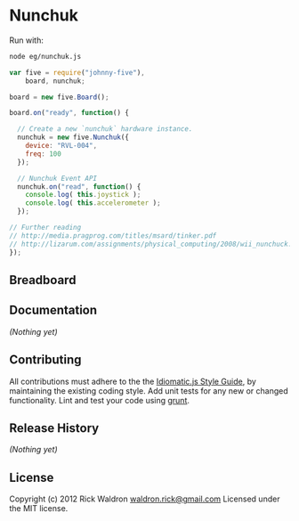 # Nunchuk

Run with:
```bash
node eg/nunchuk.js
```


```javascript
var five = require("johnny-five"),
    board, nunchuk;

board = new five.Board();

board.on("ready", function() {

  // Create a new `nunchuk` hardware instance.
  nunchuk = new five.Nunchuk({
    device: "RVL-004",
    freq: 100
  });

  // Nunchuk Event API
  nunchuk.on("read", function() {
    console.log( this.joystick );
    console.log( this.accelerometer );
  });

// Further reading
// http://media.pragprog.com/titles/msard/tinker.pdf
// http://lizarum.com/assignments/physical_computing/2008/wii_nunchuck.html
});

```

## Breadboard




## Documentation

_(Nothing yet)_









## Contributing
All contributions must adhere to the the [Idiomatic.js Style Guide](https://github.com/rwldrn/idiomatic.js),
by maintaining the existing coding style. Add unit tests for any new or changed functionality. Lint and test your code using [grunt](https://github.com/cowboy/grunt).

## Release History
_(Nothing yet)_

## License
Copyright (c) 2012 Rick Waldron <waldron.rick@gmail.com>
Licensed under the MIT license.

